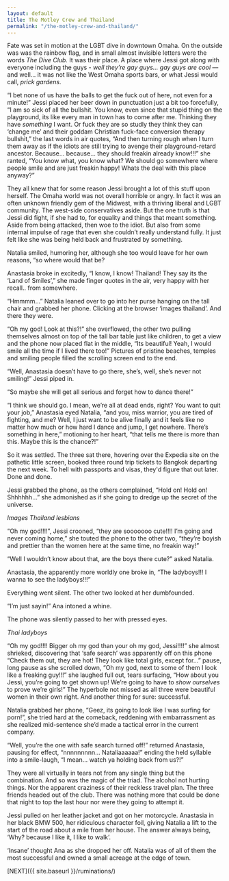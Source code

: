 ```yaml
---
layout: default
title: The Motley Crew and Thailand
permalink: "/the-motley-crew-and-thailand/"
---
```

<!-- wp:paragraph -->

Fate was set in motion at the LGBT dive in downtown Omaha. On the outside was was the rainbow flag, and in small almost invisible letters were the words _The Dive Club._ It was their place. A place where Jessi got along with everyone including the guys - _well they’re gay guys… gay guys are cool —_ and well… it was not like the West Omaha sports bars, or what Jessi would call, _prick gardens_.

<!-- /wp:paragraph -->

<!-- wp:paragraph -->

“I bet none of us have the balls to get the fuck out of here, not even for a minute!” Jessi placed her beer down in punctuation just a bit too forcefully, “I am so sick of all the bullshit. You know, even since that stupid thing on the playground, its like every man in town has to come after me. Thinking they have _something_ I want. Or fuck they are so studly they think they can ‘change me’ and their goddam Christian fuck-face conversion therapy bullshit,” the last words in air quotes, “And then turning rough when I turn them away as if the idiots are still trying to avenge their playground-retard ancestor. Because… because… they should freakin already know!!!” she ranted, “You know what, you know what? We should go somewhere where people smile and are just freakin happy! Whats the deal with this place anyway?”

<!-- /wp:paragraph -->

<!-- wp:paragraph -->

They all knew that for some reason Jessi brought a lot of this stuff upon herself. The Omaha world was not overall horrible or angry. In fact it was an often unknown friendly gem of the Midwest, with a thriving liberal and LGBT community. The west-side conservatives aside. But the one truth is that Jessi did fight, if she had to, for equality and things that meant something. Aside from being attacked, then woe to the idiot. But also from some internal impulse of rage that even she couldn’t really understand fully. It just felt like she was being held back and frustrated by something.&nbsp;

<!-- /wp:paragraph -->

<!-- wp:paragraph -->

Natalia smiled, humoring her, although she too would leave for her own reasons, “so where would that be?

<!-- /wp:paragraph -->

<!-- wp:paragraph -->

Anastasia broke in excitedly, “I know, I know! Thailand! They say its the ‘Land of Smiles’,” she made finger quotes in the air, very happy with her recall.. from somewhere.

<!-- /wp:paragraph -->

<!-- wp:paragraph -->

“Hmmmm…” Natalia leaned over to go into her purse hanging on the tall chair and grabbed her phone. Clicking at the browser ‘images thailand’. And there they were.

<!-- /wp:paragraph -->

<!-- wp:paragraph -->

“Oh my god! Look at this?!” she overflowed, the other two pulling themselves almost on top of the tall bar table just like children, to get a view and the phone now placed flat in the middle, “Its beautiful! Yeah, I would smile all the time if I lived there too!” Pictures of pristine beaches, temples and smiling people filled the scrolling screen end to the end.

<!-- /wp:paragraph -->

<!-- wp:paragraph -->

“Well, Anastasia doesn’t have to go there, she’s, well, she’s never not smiling!” Jessi piped in.

<!-- /wp:paragraph -->

<!-- wp:paragraph -->

“So maybe she will get all serious and forget how to dance there!”

<!-- /wp:paragraph -->

<!-- wp:paragraph -->

“I think we should go. I mean, we’re all at dead ends, right? You want to quit your job,” Anastasia eyed Natalia, “and you, miss warrior, you are tired of fighting, and me? Well, I just want to be alive finally and it feels like no matter how much or how hard I dance and jump, I get nowhere. There’s something in here,” motioning to her heart, “that tells me there is more than this. Maybe this is the chance?!”

<!-- /wp:paragraph -->

<!-- wp:paragraph -->

So it was settled. The three sat there, hovering over the Expedia site on the pathetic little screen, booked three round trip tickets to Bangkok departing the next week. To hell with passports and visas, they'd figure that out later. Done and done.

<!-- /wp:paragraph -->

<!-- wp:paragraph -->

Jessi grabbed the phone, as the others complained, “Hold on! Hold on! Shhhhhh…” she admonished as if she going to dredge up the secret of the universe.&nbsp;

<!-- /wp:paragraph -->

<!-- wp:paragraph -->

_Images Thailand lesbians_

<!-- /wp:paragraph -->

<!-- wp:paragraph -->

“Oh my god!!!!”, Jessi crooned, “they are sooooooo cute!!!! I’m going and never coming home,” she touted the phone to the other two, “they’re boyish and prettier than the women here at the same time, no freakin way!”

<!-- /wp:paragraph -->

<!-- wp:paragraph -->

“Well I wouldn’t know about that, are the boys there cute?” asked Natalia.

<!-- /wp:paragraph -->

<!-- wp:paragraph -->

Anastasia, the apparently more worldly one broke in, “The ladyboys!!! I wanna to see the ladyboys!!!”

<!-- /wp:paragraph -->

<!-- wp:paragraph -->

Everything went silent. The other two looked at her dumbfounded.

<!-- /wp:paragraph -->

<!-- wp:paragraph -->

“I’m just sayin!” Ana intoned a whine.&nbsp;

<!-- /wp:paragraph -->

<!-- wp:paragraph -->

The phone was silently passed to her with pressed eyes.

<!-- /wp:paragraph -->

<!-- wp:paragraph -->

_Thai ladyboys_

<!-- /wp:paragraph -->

<!-- wp:paragraph -->

“Oh my god!!!! Bigger oh my god than your oh my god, Jessi!!!!” she almost shrieked, discovering that ‘safe search’ was apparently off on this phone “Check them out, they are hot! They look like total girls, except for…” pause, long pause as she scrolled down, “Oh my god, next to some of them I look like a freaking guy!!!” she laughed full out, tears surfacing, “How about you Jessi, you’re going to get shown up! We’re going to have to _show ourselves_ to prove we’re girls!” The hyperbole not missed as all three were beautiful women in their own right. And another thing for sure: successful.

<!-- /wp:paragraph -->

<!-- wp:paragraph -->

Natalia grabbed her phone, “Geez, its going to look like I was surfing for porn!”, she tried hard at the comeback, reddening with embarrassment as she realized mid-sentence she’d made a tactical error in the current company.&nbsp;

<!-- /wp:paragraph -->

<!-- wp:paragraph -->

“Well, you’re the one with safe search turned off!” returned Anastasia, pausing for effect, “nnnnnnnnn… Nataliaaaaaa!” ending the held syllable into a smile-laugh, “I mean... watch ya holding back from us?!”

<!-- /wp:paragraph -->

<!-- wp:paragraph -->

They were all virtually in tears not from any single thing but the combination. And so was the magic of the triad. The alcohol not hurting things. Nor the apparent craziness of their reckless travel plan. The three friends headed out of the club. There was nothing more that could be done that night to top the last hour nor were they going to attempt it.&nbsp;

<!-- /wp:paragraph -->

<!-- wp:paragraph -->

Jessi pulled on her leather jacket and got on her motorcycle. Anastasia in her black BMW 500, her ridiculous character foil, giving Natalia a lift to the start of the road about a mile from her house. The answer always being, ‘Why? because I like it, I like to walk’.&nbsp;

<!-- /wp:paragraph -->

<!-- wp:paragraph -->

‘Insane’ thought Ana as she dropped her off. Natalia was of all of them the most successful and owned a small acreage at the edge of town.

<!-- /wp:paragraph -->

<!-- wp:paragraph -->

[NEXT]({{ site.baseurl }}/ruminations/)

<!-- /wp:paragraph -->

